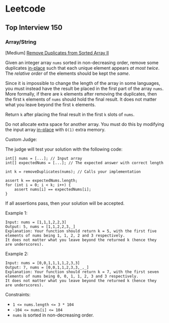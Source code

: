 # Leetcode

## Top Interview 150

### Array/String

[Medium] [Remove Duplicates from Sorted Array II](https://leetcode.com/problems/remove-duplicates-from-sorted-array-ii)

Given an integer array `nums` sorted in non-decreasing order, remove some duplicates
[in-place](https://en.wikipedia.org/wiki/In-place_algorithm) such that each unique element appears _at most twice_. The
_relative order_ of the elements should be kept the _same_.

Since it is impossible to change the length of the array in some languages, you must instead have the result be placed
in the first part of the array `nums`. More formally, if there are `k` elements after removing the duplicates, then the
first `k` elements of `nums` should hold the final result. It does not matter what you leave beyond the first `k`
elements.

Return `k` after placing the final result in the first `k` slots of `nums`.

Do not allocate extra space for another array. You must do this by modifying the input array
[in-place](https://en.wikipedia.org/wiki/In-place_algorithm) with `O(1)` extra memory.

Custom Judge:

The judge will test your solution with the following code:

```
int[] nums = [...]; // Input array
int[] expectedNums = [...]; // The expected answer with correct length

int k = removeDuplicates(nums); // Calls your implementation

assert k == expectedNums.length;
for (int i = 0; i < k; i++) {
    assert nums[i] == expectedNums[i];
}
```

If all assertions pass, then your solution will be accepted.

Example 1:

```
Input: nums = [1,1,1,2,2,3]
Output: 5, nums = [1,1,2,2,3,_]
Explanation: Your function should return k = 5, with the first five elements of nums being 1, 1, 2, 2 and 3 respectively.
It does not matter what you leave beyond the returned k (hence they are underscores).
```

Example 2:

```
Input: nums = [0,0,1,1,1,1,2,3,3]
Output: 7, nums = [0,0,1,1,2,3,3,_,_]
Explanation: Your function should return k = 7, with the first seven elements of nums being 0, 0, 1, 1, 2, 3 and 3 respectively.
It does not matter what you leave beyond the returned k (hence they are underscores).
```

Constraints:

- `1 <= nums.length <= 3 * 104`
- `-104 <= nums[i] <= 104`
- `nums` is sorted in non-decreasing order.
